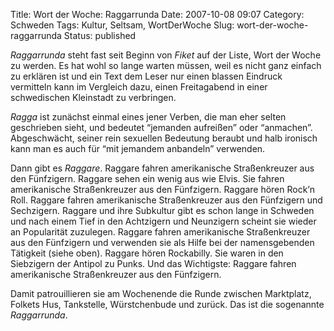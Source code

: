 Title: Wort der Woche: Raggarrunda
Date: 2007-10-08 09:07
Category: Schweden
Tags: Kultur, Seltsam, WortDerWoche
Slug: wort-der-woche-raggarrunda
Status: published

*Raggarrunda* steht fast seit Beginn von *Fiket* auf der Liste, Wort der
Woche zu werden. Es hat wohl so lange warten müssen, weil es nicht ganz
einfach zu erklären ist und ein Text dem Leser nur einen blassen
Eindruck vermitteln kann im Vergleich dazu, einen Freitagabend in einer
schwedischen Kleinstadt zu verbringen.

*Ragga* ist zunächst einmal eines jener Verben, die man eher selten
geschrieben sieht, und bedeutet “jemanden aufreißen” oder “anmachen”.
Abgeschwächt, seiner rein sexuellen Bedeutung beraubt und halb ironisch
kann man es auch für “mit jemandem anbandeln” verwenden.

Dann gibt es *Raggare*. Raggare fahren amerikanische Straßenkreuzer aus
den Fünfzigern. Raggare sehen ein wenig aus wie Elvis. Sie fahren
amerikanische Straßenkreuzer aus den Fünfzigern. Raggare hören Rock’n
Roll. Raggare fahren amerikanische Straßenkreuzer aus den Fünfzigern und
Sechzigern. Raggare und ihre Subkultur gibt es schon lange in Schweden
und nach einem Tief in den Achtzigern und Neunzigern scheint sie wieder
an Popularität zuzulegen. Raggare fahren amerikanische Straßenkreuzer
aus den Fünfzigern und verwenden sie als Hilfe bei der namensgebenden
Tätigkeit (siehe oben). Raggare hören Rockabilly. Sie waren in den
Siebzigern der Antipol zu Punks. Und das Wichtigste: Raggare fahren
amerikanische Straßenkreuzer aus den Fünfzigern.

Damit patrouillieren sie am Wochenende die Runde zwischen Marktplatz,
Folkets Hus, Tankstelle, Würstchenbude und zurück. Das ist die
sogenannte *Raggarrunda*.

